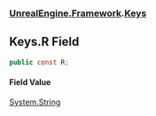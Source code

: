 ### [UnrealEngine.Framework](./UnrealEngine-Framework.md 'UnrealEngine.Framework').[Keys](./UnrealEngine-Framework-Keys.md 'UnrealEngine.Framework.Keys')
## Keys.R Field
  
```csharp
public const R;
```
#### Field Value
[System.String](https://docs.microsoft.com/en-us/dotnet/api/System.String 'System.String')  

